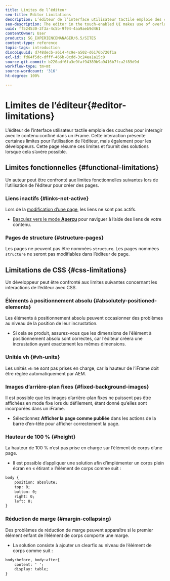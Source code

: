 ```yaml
---
title: Limites de l’éditeur
seo-title: Editor Limitations
description: L’éditeur de l’interface utilisateur tactile emploie des couches pour interagir avec le contenu confiné dans un iFrame. Cette interaction présente certaines limites pour l’utilisation de l’éditeur, mais également pour les développeurs.
seo-description: The editor in the touch-enabled UI makes use of overlays to interact with content confined in an iframe. This interaction creates some limitations in both usage of the editor and also for developers.
uuid: ff524530-3f3a-4c5b-9f94-4aa9aeb9d461
contentOwner: User
products: SG_EXPERIENCEMANAGER/6.5/SITES
content-type: reference
topic-tags: introduction
discoiquuid: d748decb-a614-4c9e-a502-d6176b720f1a
exl-id: fd64f5dc-dfff-466b-8cdd-3c24ea1a15c8
source-git-commit: b220adf6fa3e9faf94389b9a9416b7fca2f89d9d
workflow-type: tm+mt
source-wordcount: '316'
ht-degree: 100%

---
```


# Limites de l’éditeur{#editor-limitations}

L’éditeur de l’interface utilisateur tactile emploie des couches pour interagir avec le contenu confiné dans un iFrame. Cette interaction présente certaines limites pour l’utilisation de l’éditeur, mais également pour les développeurs. Cette page résume ces limites et fournit des solutions lorsque cela s’avère possible.

## Limites fonctionnelles {#functional-limitations}

Un auteur peut être confronté aux limites fonctionnelles suivantes lors de l’utilisation de l’éditeur pour créer des pages.

### Liens inactifs {#links-not-active}

Lors de la [modification d’une page](/help/sites-authoring/editing-content.md), les liens ne sont pas actifs.

* [Basculez vers le mode **Aperçu**](/help/sites-authoring/editing-content.md#preview-mode) pour naviguer à l’aide des liens de votre contenu.

### Pages de structure {#structure-pages}

Les pages ne peuvent pas être nommées `structure`. Les pages nommées `structure` ne seront pas modifiables dans l’éditeur de page.

## Limitations de CSS {#css-limitations}

Un développeur peut être confronté aux limites suivantes concernant les interactions de l’éditeur avec CSS.

### Éléments à positionnement absolu {#absolutely-positioned-elements}

Les éléments à positionnement absolu peuvent occasionner des problèmes au niveau de la position de leur incrustation.

* Si cela se produit, assurez-vous que les dimensions de l’élément à positionnement absolu sont correctes, car l’éditeur créera une incrustation ayant exactement les mêmes dimensions.

### Unités vh {#vh-units}

Les unités `vh` ne sont pas prises en charge, car la hauteur de l’iFrame doit être réglée automatiquement par AEM.

### Images d’arrière-plan fixes {#fixed-background-images}

Il est possible que les images d’arrière-plan fixes ne puissent pas être affichées en mode fixe lors du défilement, étant donné qu’elles sont incorporées dans un iFrame.

* Sélectionnez **Afficher la page comme publiée** dans les actions de la barre d’en-tête pour afficher correctement la page.

### Hauteur de 100 % {#height}

La hauteur de 100 % n’est pas prise en charge sur l’élément de corps d’une page.

* Il est possible d’appliquer une solution afin d’implémenter un corps plein écran en « étirant » l’élément de corps comme suit :

```xml
body {
    position: absolute;
    top: 0;
    bottom: 0;
    right: 0;
    left: 0;
}
```

### Réduction de marge {#margin-collapsing}

Des problèmes de réduction de marge peuvent apparaître si le premier élément enfant de l’élément de corps comporte une marge.

* La solution consiste à ajouter un clearfix au niveau de l’élément de corps comme suit :

```xml
body:before, body:after{
    content: ' ';
    display: table;
}
```
